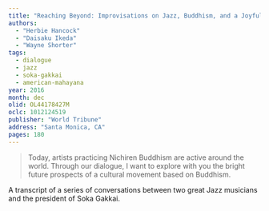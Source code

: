 ```yaml
---
title: "Reaching Beyond: Improvisations on Jazz, Buddhism, and a Joyful Life"
authors:
  - "Herbie Hancock"
  - "Daisaku Ikeda"
  - "Wayne Shorter"
tags:
  - dialogue
  - jazz
  - soka-gakkai
  - american-mahayana
year: 2016
month: dec
olid: OL44178427M
oclc: 1012124519
publisher: "World Tribune"
address: "Santa Monica, CA"
pages: 180
---
```


> Today, artists practicing Nichiren Buddhism are active around the world. Through our dialogue, I want to explore with you the bright future prospects of a cultural movement based on Buddhism.

A transcript of a series of conversations between two great Jazz musicians and the president of Soka Gakkai.
